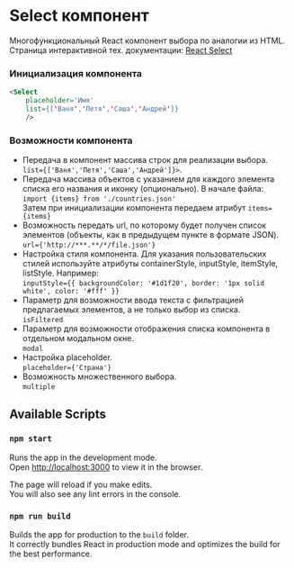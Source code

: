 # Select компонент

Многофункциональный React компонент выбора по аналогии из HTML.  
Cтраница интерактивной тех. документации: [React Select](https://zloit.github.io/React-Select/build/)

### Инициализация компонента


```html
<Select 
	placeholder='Имя'
    list={['Ваня','Петя','Саша','Андрей']}
	/>
```

### Возможности компонента
- Передача в компонент массива строк для реализации выбора. <br/>`list={['Ваня','Петя','Саша','Андрей']}>`.
- Передача массива объектов с указанием для каждого элемента списка его названия и иконку (опционально). В начале файла:<br/> `import {items} from './countries.json'` <br/> Затем при инициализации компонента передаем атрибут `items={items}`
- Возможность передать url, по которому будет получен список элементов (объекты, как в предыдущем пункте в формате JSON). <br/>`url={'http://***.**/*/file.json'}`
- Настройка стиля компонента. Для указания пользовательских стилей используйте атрибуты containerStyle, inputStyle, itemStyle, listStyle. Например:<br/>`inputStyle={{ backgroundColor: '#1d1f20', border: '1px solid white', color: '#fff' }}`
- Параметр для возможности ввода текста с фильтрацией предлагаемых элементов, а не только выбор из списка. <br/>`isFiltered`
- Параметр для возможности отображения списка компонента в отдельном модальном окне. <br/>`modal`
- Настройка placeholder. <br/>`placeholder={'Страна'}`
- Возможность множественного выбора.<br/>`multiple`

## Available Scripts

### `npm start`

Runs the app in the development mode.<br />
Open [http://localhost:3000](http://localhost:3000) to view it in the browser.

The page will reload if you make edits.<br />
You will also see any lint errors in the console.

### `npm run build`

Builds the app for production to the `build` folder.<br />
It correctly bundles React in production mode and optimizes the build for the best performance.
